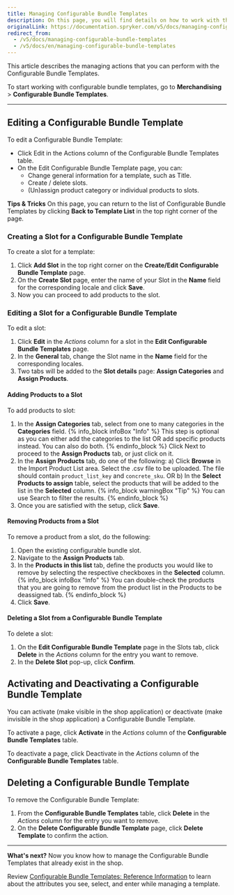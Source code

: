 ```yaml
---
title: Managing Configurable Bundle Templates
description: On this page, you will find details on how to work with the Configurable Bundle Templates in the Spryker Back Office.
originalLink: https://documentation.spryker.com/v5/docs/managing-configurable-bundle-templates
redirect_from:
  - /v5/docs/managing-configurable-bundle-templates
  - /v5/docs/en/managing-configurable-bundle-templates
---
```


This article describes the managing actions that you can perform with the Configurable Bundle Templates.

To start working with configurable bundle templates, go to **Merchandising** > **Configurable Bundle Templates**.

---
## Editing a Configurable Bundle Template
To edit a Configurable Bundle Template:

* Click Edit in the Actions column of the Configurable Bundle Templates table.
* On the Edit Configurable Bundle Template page, you can:
    - Change general information for a template, such as Title.
    - Create / delete slots.
    - (Un)assign product category or individual products to slots.

**Tips & Tricks**
On this page, you can return to the list of Configurable Bundle Templates by clicking **Back to Template List** in the top right corner of the page.

### Creating a Slot for a Configurable Bundle Template
To create a slot for a template:

1. Click **Add Slot** in the top right corner on the **Create/Edit Configurable Bundle Template** page.
2. On the **Create Slot** page, enter the name of your Slot in the **Name** field for the corresponding locale and click **Save**.
3. Now you can proceed to add products to the slot.

### Editing a Slot for a Configurable Bundle Template
To edit a slot:

1. Click **Edit** in the *Actions* column for a slot in the **Edit Configurable Bundle Templates** page.
2. In the **General** tab, change the Slot name in the **Name** field for the corresponding locales.
3. Two tabs will be added to the **Slot details** page: **Assign Categories** and **Assign Products**.

#### Adding Products to a Slot
To add products to slot:

1. In the **Assign Categories** tab, select from one to many categories in the **Categories** field.
{% info_block infoBox "Info" %}
This step is optional as you can either add the categories to the list OR add specific products instead. You can also do both.
{% endinfo_block %}
Click Next to proceed to the **Assign Products** tab, or just click on it.
2. In the **Assign Products** tab, do one of the following:
    a) Click **Browse** in the Import Product List area. Select the .csv file to be uploaded. The file should contain `product_list_key` and `concrete_sku`.
OR
    b) In the **Select Products to assign** table, select the products that will be added to the list in the **Selected** column. 
{% info_block warningBox "Tip" %}
You can use Search to filter the results.
{% endinfo_block %}
3. Once you are satisfied with the setup, click **Save**.

#### Removing Products from a Slot
To remove a product from a slot, do the following:

1. Open the existing configurable bundle slot.
2. Navigate to the **Assign Products** tab.
3. In the **Products in this list** tab, define the products you would like to remove by selecting the respective checkboxes in the **Selected** column.
{% info_block infoBox "Info" %}
You can double-check the products that you are going to remove from the product list in the Products to be deassigned tab.
{% endinfo_block %}
4. Click **Save**.

#### Deleting a Slot from a Configurable Bundle Template
To delete a slot:

1. On the **Edit Configurable Bundle Template** page in the Slots tab, click **Delete** in the *Actions* column for the entry you want to remove.
2. In the **Delete Slot** pop-up, click **Confirm**.

## Activating and Deactivating a Configurable Bundle Template
You can activate (make visible in the shop application) or deactivate (make invisible in the shop application) a Configurable Bundle Template.

To activate a page, click **Activate** in the *Actions* column of the **Configurable Bundle Templates** table.

To deactivate a page, click Deactivate in the *Actions* column of the **Configurable Bundle Templates** table.

## Deleting a Configurable Bundle Template
To remove the Configurable Bundle Template:

1. From the **Configurable Bundle Templates** table, click **Delete** in the *Actions* column for the entry you want to remove.
2. On the **Delete Configurable Bundle Template** page, click **Delete Template** to confirm the action.

***
**What's next?**
Now you know how to manage the Configurable Bundle Templates that already exist in the shop.

Review [Configurable Bundle Templates: Reference Information](https://documentation.spryker.com/docs/en/configurable-bundle-templates-reference-information) to learn about the attributes you see, select, and enter while managing a template.

